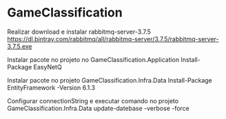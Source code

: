 # GameClassification

Realizar download e instalar rabbitmq-server-3.7.5
	https://dl.bintray.com/rabbitmq/all/rabbitmq-server/3.7.5/rabbitmq-server-3.7.5.exe

Instalar pacote no projeto no GameClassification.Application
	Install-Package EasyNetQ

Instalar pacote no projeto GameClassification.Infra.Data
	Install-Package EntityFramework -Version 6.1.3

Configurar connectionString e executar comando no projeto GameClassification.Infra.Data
	update-datebase -verbose -force
